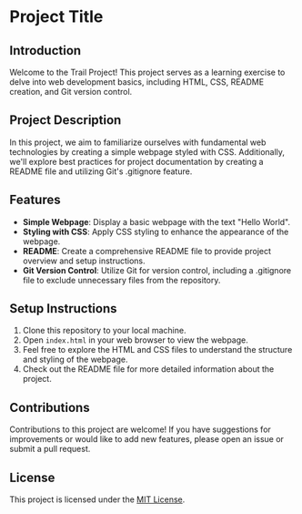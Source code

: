 # Project Title

## Introduction

Welcome to the Trail Project! This project serves as a learning exercise to delve into web development basics, including HTML, CSS, README creation, and Git version control.

## Project Description

In this project, we aim to familiarize ourselves with fundamental web technologies by creating a simple webpage styled with CSS. Additionally, we'll explore best practices for project documentation by creating a README file and utilizing Git's .gitignore feature.

## Features

- **Simple Webpage**: Display a basic webpage with the text "Hello World".
- **Styling with CSS**: Apply CSS styling to enhance the appearance of the webpage.
- **README**: Create a comprehensive README file to provide project overview and setup instructions.
- **Git Version Control**: Utilize Git for version control, including a .gitignore file to exclude unnecessary files from the repository.

## Setup Instructions

1. Clone this repository to your local machine.
2. Open `index.html` in your web browser to view the webpage.
3. Feel free to explore the HTML and CSS files to understand the structure and styling of the webpage.
4. Check out the README file for more detailed information about the project.

## Contributions

Contributions to this project are welcome! If you have suggestions for improvements or would like to add new features, please open an issue or submit a pull request.

## License

This project is licensed under the [MIT License](LICENSE).

